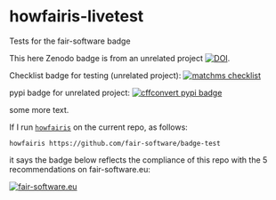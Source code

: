 # howfairis-livetest
Tests for the fair-software badge

This here Zenodo badge is from an unrelated project [![DOI](https://zenodo.org/badge/DOI/10.5281/zenodo.3904265.svg)](https://doi.org/10.5281/zenodo.3904265).

Checklist badge for testing (unrelated project):
[![matchms checklist](https://bestpractices.coreinfrastructure.org/projects/3792/badge)](https://bestpractices.coreinfrastructure.org/projects/3792)

pypi badge for unrelated project:
[![cffconvert pypi badge](https://img.shields.io/pypi/v/cffconvert.svg?colorB=blue)](https://pypi.python.org/pypi/cffconvert/)

some more text.


If I run [``howfairis``](https://github.com/fair-software/howfairis) on the current repo, as follows:

```shell
howfairis https://github.com/fair-software/badge-test
```

it says the badge below reflects the compliance of this repo with the 5 recommendations on fair-software.eu:

[![fair-software.eu](https://img.shields.io/badge/fair--software.eu-%E2%97%8F%20%20%E2%97%8F%20%20%E2%97%8F%20%20%E2%97%8F%20%20%E2%97%8F-green)](https://fair-software.eu)

